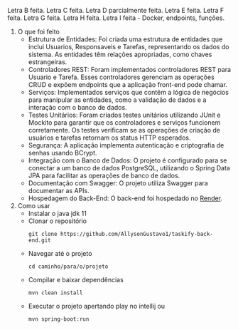 Letra B feita.
Letra C feita.
Letra D parcialmente feita.
Letra E feita.
Letra F feita.
Letra G feita.
Letra H feita.
Letra I feita - Docker, endpoints, funções.
1. O que foi feito
   * Estrutura de Entidades: Foi criada uma estrutura de entidades que inclui Usuarios, Responsaveis e Tarefas, representando os dados do sistema. As entidades têm relações apropriadas, como chaves estrangeiras.
   * Controladores REST: Foram implementados controladores REST para Usuario e Tarefa. Esses controladores gerenciam as operações CRUD e expõem endpoints que a aplicação front-end pode chamar.
   * Serviços: Implementados serviços que contêm a lógica de negócios para manipular as entidades, como a validação de dados e a interação com o banco de dados.
   * Testes Unitários: Foram criados testes unitários utilizando JUnit e Mockito para garantir que os controladores e serviços funcionem corretamente. Os testes verificam se as operações de criação de usuários e tarefas retornam os status HTTP esperados.
   * Segurança: A aplicação implementa autenticação e criptografia de senhas usando BCrypt.
   * Integração com o Banco de Dados: O projeto é configurado para se conectar a um banco de dados PostgreSQL, utilizando o Spring Data JPA para facilitar as operações de banco de dados.
   * Documentação com Swagger: O projeto utiliza Swagger para documentar as APIs.
   * Hospedagem do Back-End: O back-end foi hospedado no [Render](https://render.com/).
2. Como usar
   * Instalar o java jdk 11
   * Clonar o repositório
     ```
     git clone https://github.com/AllysonGustavo1/taskify-back-end.git
     ```
   * Navegar até o projeto
     ```
     cd caminho/para/o/projeto
     ```
   * Compilar e baixar dependências
     ```
     mvn clean install
     ```
   * Executar o projeto apertando play no intellij ou
     ```
     mvn spring-boot:run
     ```

